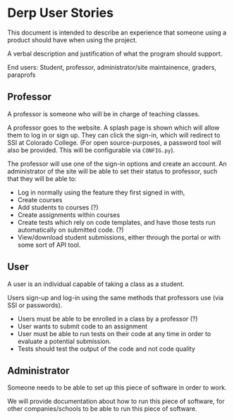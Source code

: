 # Derp User Stories

This document is intended to describe an experience that someone using a product should have when using the project.

A verbal description and justification of what the program should support.

End users: Student, professor, administrator/site maintainence, graders, paraprofs

## Professor

A professor is someone who will be in charge of teaching classes.

A professor goes to the website. A splash page is shown which will allow them to log in or sign up.
They can click the sign-in, which will redirect to SSI at Colorado College. 
(For open source-purposes, a password tool will also be provided. This will be configurable via `CONFIG.py`).

The professor will use one of the sign-in options and create an account.
An administrator of the site will be able to set their status to professor, such that they will be able to:

 - Log in normally using the feature they first signed in with,
 - Create courses
 - Add students to courses (?)
 - Create assignments within courses
 - Create tests which rely on code templates, and have those tests run automatically on submitted code. (?)
 - View/download student submissions, either through the portal or with some sort of API tool.


## User

A user is an individual capable of taking a class as a student.

Users sign-up and log-in using the same methods that professors use (via SSI or passwords).

 - Users must be able to be enrolled in a class by a professor (?)
 - User wants to submit code to an assignment
 - User must be able to run tests on their code at any time in order to evaluate a potential submission.
 - Tests should test the output of the code and not code quality
 
## Administrator

Someone needs to be able to set up this piece of software in order to work.

We will provide documentation about how to run this piece of software, for other companies/schools to be able to run this piece of software.
